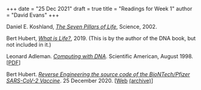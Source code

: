 +++
date = "25 Dec 2021"
draft = true
title = "Readings for Week 1"
author = "David Evans"
+++




Daniel E. Koshland, [_The Seven Pillars of Life_](/docs/koshland2002.pdf), Science, 2002.

Bert Hubert, [_What is Life?_](https://berthub.eu/articles/posts/what-is-life/), 2019. (This is by the author of the DNA book, but not included in it.)


Leonard Adleman. [_Computing with DNA_](/docs/adleman1998.pdf). Scientific American, August 1998. [[PDF](/docs/adleman1998.pdf)]

Bert Hubert. [_Reverse Engineering the source code of the BioNTech/Pfizer SARS-CoV-2 Vaccine_](https://berthub.eu/articles/posts/reverse-engineering-source-code-of-the-biontech-pfizer-vaccine/). 25 December 2020. [[Web](https://berthub.eu/articles/posts/reverse-engineering-source-code-of-the-biontech-pfizer-vaccine/) [(archive)](https://web.archive.org/web/20211217080220/https://berthub.eu/articles/posts/reverse-engineering-source-code-of-the-biontech-pfizer-vaccine/)] 
